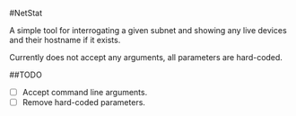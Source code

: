 #NetStat

A simple tool for interrogating a given subnet and showing any live devices and their hostname if it exists.

Currently does not accept any arguments, all parameters are hard-coded.

##TODO
- [ ] Accept command line arguments.
- [ ] Remove hard-coded parameters.
